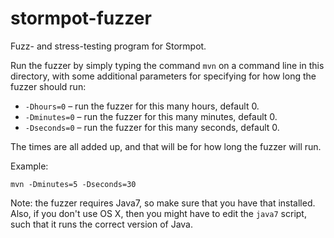 stormpot-fuzzer
===============

Fuzz- and stress-testing program for Stormpot.

Run the fuzzer by simply typing the command `mvn` on a command line
in this directory, with some additional parameters for specifying for how
long the fuzzer should run:

* `-Dhours=0` – run the fuzzer for this many hours, default 0.
* `-Dminutes=0` – run the fuzzer for this many minutes, default 0.
* `-Dseconds=0` – run the fuzzer for this many seconds, default 0.

The times are all added up, and that will be for how long the fuzzer will
run.

Example:

    mvn -Dminutes=5 -Dseconds=30

Note: the fuzzer requires Java7, so make sure that you have that installed.
Also, if you don't use OS X, then you might have to edit the `java7` script,
such that it runs the correct version of Java.
